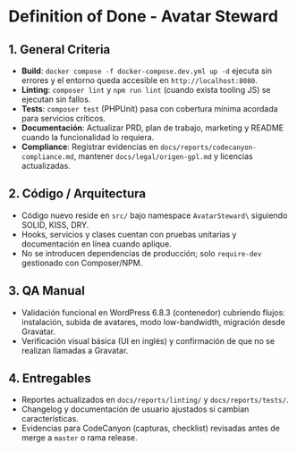 # Definition of Done - Avatar Steward

## 1. General Criteria
- **Build**: `docker compose -f docker-compose.dev.yml up -d` ejecuta sin errores y el entorno queda accesible en `http://localhost:8080`.
- **Linting**: `composer lint` y `npm run lint` (cuando exista tooling JS) se ejecutan sin fallos.
- **Tests**: `composer test` (PHPUnit) pasa con cobertura mínima acordada para servicios críticos.
- **Documentación**: Actualizar PRD, plan de trabajo, marketing y README cuando la funcionalidad lo requiera.
- **Compliance**: Registrar evidencias en `docs/reports/codecanyon-compliance.md`, mantener `docs/legal/origen-gpl.md` y licencias actualizadas.

## 2. Código / Arquitectura
- Código nuevo reside en `src/` bajo namespace `AvatarSteward\` siguiendo SOLID, KISS, DRY.
- Hooks, servicios y clases cuentan con pruebas unitarias y documentación en línea cuando aplique.
- No se introducen dependencias de producción; solo `require-dev` gestionado con Composer/NPM.

## 3. QA Manual
- Validación funcional en WordPress 6.8.3 (contenedor) cubriendo flujos: instalación, subida de avatares, modo low-bandwidth, migración desde Gravatar.
- Verificación visual básica (UI en inglés) y confirmación de que no se realizan llamadas a Gravatar.

## 4. Entregables
- Reportes actualizados en `docs/reports/linting/` y `docs/reports/tests/`.
- Changelog y documentación de usuario ajustados si cambian características.
- Evidencias para CodeCanyon (capturas, checklist) revisadas antes de merge a `master` o rama release.
